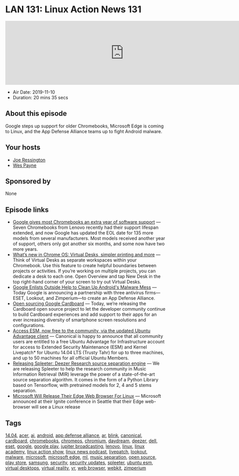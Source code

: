 # LAN 131: Linux Action News 131

<iframe src="https://player.fireside.fm/v2/DAcK9LdX+ieAahyB5?theme=dark" width="740" height="200" frameborder="0" scrolling="no"></iframe>

* Air Date: 2019-11-10
* Duration: 20 mins 35 secs

## About this episode

Google steps up support for older Chromebooks, Microsoft Edge is coming to Linux, and the App Defense Alliance teams up to fight Android malware.

## Your hosts
* [Joe Ressington](https://linuxactionnews.com/hosts/joe)
* [Wes Payne](https://linuxactionnews.com/guests/wes)

## Sponsored by

None



## Episode links

  * [Google gives most Chromebooks an extra year of software support](https://www.androidpolice.com/2019/11/05/google-gives-most-chromebooks-an-extra-year-of-software-support/ "Google gives most Chromebooks an extra year of software support") — Seven Chromebooks from Lenovo recently had their support lifespan extended, and now Google has updated the EOL date for 135 more models from several manufacturers. Most models received another year of support, others only got another six months, and some now have two more years. 
  * [What’s new in Chrome OS: Virtual Desks, simpler printing and more](https://www.blog.google/products/chromebooks/whats-new-november2019/ "What’s new in Chrome OS: Virtual Desks, simpler printing and more") — Think of Virtual Desks as separate workspaces within your Chromebook. Use this feature to create helpful boundaries between projects or activities. If you’re working on multiple projects, you can dedicate a desk to each one. Open Overview and tap New Desk in the top right-hand corner of your screen to try out Virtual Desks.
  * [Google Enlists Outside Help to Clean Up Android's Malware Mess](https://www.wired.com/story/android-malware-app-defense-alliance/ "Google Enlists Outside Help to Clean Up Android's Malware Mess") — Today Google is announcing a partnership with three antivirus firms—ESET, Lookout, and Zimperium—to create an App Defense Alliance. 
  * [Open sourcing Google Cardboard](https://developers.googleblog.com/2019/11/open-sourcing-google-cardboard.html "Open sourcing Google Cardboard") — Today, we’re releasing the Cardboard open source project to let the developer community continue to build Cardboard experiences and add support to their apps for an ever increasing diversity of smartphone screen resolutions and configurations.
  * [Access ESM, now free to the community, via the updated Ubuntu Advantage client](https://ubuntu.com/blog/ua-services-deployed-from-the-command-line-with-ua-client "Access ESM, now free to the community, via the updated Ubuntu Advantage client") — Canonical is happy to announce that all community users are entitled to a free Ubuntu Advantage for Infrastructure account for access to Extended Security Maintenance (ESM) and Kernel Livepatch* for Ubuntu 14.04 LTS (Trusty Tahr) for up to three machines, and up to 50 machines for all official Ubuntu Members. 
  * [Releasing Spleeter: Deezer Research source separation engine](https://deezer.io/releasing-spleeter-deezer-r-d-source-separation-engine-2b88985e797e "Releasing Spleeter: Deezer Research source separation engine") — We are releasing Spleeter to help the research community in Music Information Retrieval (MIR) leverage the power of a state-of-the-art source separation algorithm. It comes in the form of a Python Library based on Tensorflow, with pretrained models for 2, 4 and 5 stems separation. 
  * [Microsoft Will Release Their Edge Web Browser For Linux](https://www.phoronix.com/scan.php?page=news_item&px=Microsoft-Edge-Linux-2020 "Microsoft Will Release Their Edge Web Browser For Linux") — Microsoft announced at their Ignite conference in Seattle that their Edge web-browser will see a Linux release 



## Tags

[14.04](https://linuxactionnews.com/tags/14.04), [acer](https://linuxactionnews.com/tags/acer), [ai](https://linuxactionnews.com/tags/ai), [android](https://linuxactionnews.com/tags/android), [app defense alliance](https://linuxactionnews.com/tags/app%20defense%20alliance), [ar](https://linuxactionnews.com/tags/ar), [blink](https://linuxactionnews.com/tags/blink), [canonical](https://linuxactionnews.com/tags/canonical), [cardboard](https://linuxactionnews.com/tags/cardboard), [chromebooks](https://linuxactionnews.com/tags/chromebooks), [chromeos](https://linuxactionnews.com/tags/chromeos), [chromium](https://linuxactionnews.com/tags/chromium), [daydream](https://linuxactionnews.com/tags/daydream), [deezer](https://linuxactionnews.com/tags/deezer), [dell](https://linuxactionnews.com/tags/dell), [eset](https://linuxactionnews.com/tags/eset), [google](https://linuxactionnews.com/tags/google), [google play](https://linuxactionnews.com/tags/google%20play), [jupiter broadcasting](https://linuxactionnews.com/tags/jupiter%20broadcasting), [lenovo](https://linuxactionnews.com/tags/lenovo), [linux](https://linuxactionnews.com/tags/linux), [linux academy](https://linuxactionnews.com/tags/linux%20academy), [linux action show](https://linuxactionnews.com/tags/linux%20action%20show), [linux news podcast](https://linuxactionnews.com/tags/linux%20news%20podcast), [livepatch](https://linuxactionnews.com/tags/livepatch), [lookout](https://linuxactionnews.com/tags/lookout), [malware](https://linuxactionnews.com/tags/malware), [microsoft](https://linuxactionnews.com/tags/microsoft), [microsoft edge](https://linuxactionnews.com/tags/microsoft%20edge), [ml](https://linuxactionnews.com/tags/ml), [music separation](https://linuxactionnews.com/tags/music%20separation), [open source](https://linuxactionnews.com/tags/open%20source), [play store](https://linuxactionnews.com/tags/play%20store), [samsung](https://linuxactionnews.com/tags/samsung), [security](https://linuxactionnews.com/tags/security), [security updates](https://linuxactionnews.com/tags/security%20updates), [spleeter](https://linuxactionnews.com/tags/spleeter), [ubuntu esm](https://linuxactionnews.com/tags/ubuntu%20esm), [virtual desktops](https://linuxactionnews.com/tags/virtual%20desktops), [virtual reality](https://linuxactionnews.com/tags/virtual%20reality), [vr](https://linuxactionnews.com/tags/vr), [web browser](https://linuxactionnews.com/tags/web%20browser), [webkit](https://linuxactionnews.com/tags/webkit), [zimperium](https://linuxactionnews.com/tags/zimperium)